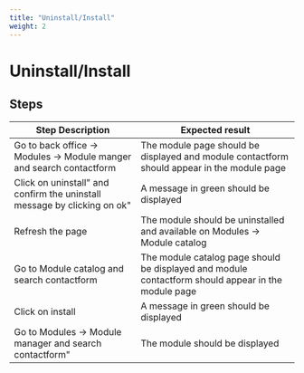 ```yaml
---
title: "Uninstall/Install"
weight: 2
---
```


# Uninstall/Install
## Steps
| Step Description | Expected result |
| ----- | ----- |
| Go to back office -> Modules -> Module manger and search contactform | The module page should be displayed and module contactform should appear in the module page |
| Click on uninstall" and confirm the uninstall message by clicking on ok" | A message in green should be displayed |
| Refresh the page | The module should be uninstalled and available on Modules -> Module catalog |
| Go to Module catalog and search contactform | The module catalog page should be displayed and module contactform should appear in the module page |
| Click on install | A message in green should be displayed |
| Go to Modules -> Module manager and search contactform" | The module should be displayed |
